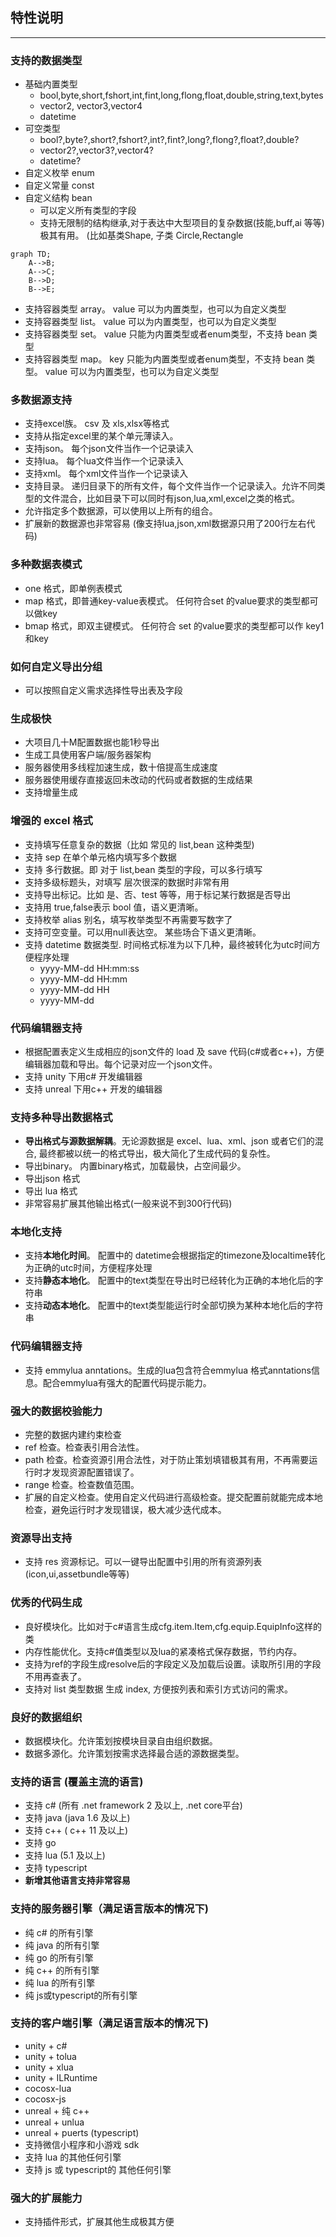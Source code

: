 [//]: # (Author: bug)
[//]: # (Date: 2020-10-18 15:35:26)

## 特性说明
--------------------

### 支持的数据类型
* 基础内置类型
   - bool,byte,short,fshort,int,fint,long,flong,float,double,string,text,bytes
   - vector2, vector3,vector4
   - datetime
* 可空类型
   - bool?,byte?,short?,fshort?,int?,fint?,long?,flong?,float?,double?
   - vector2?,vector3?,vector4?
   - datetime?
* 自定义枚举 enum
* 自定义常量 const
* 自定义结构 bean
   - 可以定义所有类型的字段
   - 支持无限制的结构继承,对于表达中大型项目的复杂数据(技能,buff,ai 等等) 极其有用。 (比如基类Shape, 子类 Circle,Rectangle
```mermaid
graph TD;
    A-->B;
    A-->C;
    B-->D;
    B-->E;
```
* 支持容器类型 array。 value 可以为内置类型，也可以为自定义类型
* 支持容器类型 list。 value 可以为内置类型，也可以为自定义类型	
* 支持容器类型 set。 value 只能为内置类型或者enum类型，不支持 bean 类型
* 支持容器类型 map。 key 只能为内置类型或者enum类型，不支持 bean 类型。 value 可以为内置类型，也可以为自定义类型

### 多数据源支持 
* 支持excel族。 csv 及 xls,xlsx等格式
* 支持从指定excel里的某个单元薄读入。
* 支持json。 每个json文件当作一个记录读入
* 支持lua。 每个lua文件当作一个记录读入
* 支持xml。 每个xml文件当作一个记录读入
* 支持目录。 递归目录下的所有文件，每个文件当作一个记录读入。允许不同类型的文件混合，比如目录下可以同时有json,lua,xml,excel之类的格式。
* 允许指定多个数据源，可以使用以上所有的组合。
* 扩展新的数据源也非常容易 (像支持lua,json,xml数据源只用了200行左右代码)

### 多种数据表模式

* one 格式，即单例表模式
* map 格式，即普通key-value表模式。 任何符合set 的value要求的类型都可以做key
* bmap 格式，即双主键模式。 任何符合 set 的value要求的类型都可以作 key1和key

### 如何自定义导出分组
* 可以按照自定义需求选择性导出表及字段

### 生成极快
* 大项目几十M配置数据也能1秒导出
* 生成工具使用客户端/服务器架构
* 服务器使用多线程加速生成，数十倍提高生成速度
* 服务器使用缓存直接返回未改动的代码或者数据的生成结果
* 支持增量生成

### 增强的 excel 格式
* 支持填写任意复杂的数据（比如 常见的 list,bean 这种类型)
* 支持 sep 在单个单元格内填写多个数据
* 支持 多行数据。即 对于  list,bean 类型的字段，可以多行填写
* 支持多级标题头，对填写 层次很深的数据时非常有用
* 支持导出标记。比如  是、否、test 等等，用于标记某行数据是否导出
* 支持用 true,false表示 bool 值，语义更清晰。
* 支持枚举 alias 别名，填写枚举类型不再需要写数字了
* 支持可空变量。可以用null表达空。 某些场合下语义更清晰。
* 支持 datetime 数据类型. 时间格式标准为以下几种，最终被转化为utc时间方便程序处理
    - yyyy-MM-dd HH:mm:ss
    - yyyy-MM-dd HH:mm
    - yyyy-MM-dd HH
    - yyyy-MM-dd

###  代码编辑器支持
* 根据配置表定义生成相应的json文件的 load 及 save 代码(c#或者c++)，方便编辑器加载和导出。每个记录对应一个json文件。
* 支持 unity 下用c# 开发编辑器
* 支持 unreal 下用c++ 开发的编辑器 

### 支持多种导出数据格式
* **导出格式与源数据解耦**。无论源数据是 excel、lua、xml、json 或者它们的混合, 最终都被以统一的格式导出，极大简化了生成代码的复杂性。
* 导出binary。 内置binary格式，加载最快，占空间最少。
* 导出json 格式
* 导出 lua 格式
* 非常容易扩展其他输出格式(一般来说不到300行代码)

### 本地化支持
* 支持**本地化时间**。 配置中的 datetime会根据指定的timezone及localtime转化为正确的utc时间，方便程序处理
* 支持**静态本地化**。 配置中的text类型在导出时已经转化为正确的本地化后的字符串
* 支持**动态本地化**。 配置中的text类型能运行时全部切换为某种本地化后的字符串

### 代码编辑器支持
  * 支持 emmylua anntations。生成的lua包含符合emmylua 格式anntations信息。配合emmylua有强大的配置代码提示能力。

### 强大的数据校验能力
* 完整的数据内建约束检查
* ref 检查。检查表引用合法性。
* path 检查。检查资源引用合法性，对于防止策划填错极其有用，不再需要运行时才发现资源配置错误了。
* range 检查。检查数值范围。
* 扩展的自定义检查。使用自定义代码进行高级检查。提交配置前就能完成本地检查，避免运行时才发现错误，极大减少迭代成本。

### 资源导出支持  
* 支持 res 资源标记。可以一键导出配置中引用的所有资源列表(icon,ui,assetbundle等等)


### 优秀的代码生成
- 良好模块化。比如对于c#语言生成cfg.item.Item,cfg.equip.EquipInfo这样的类
- 内存性能优化。支持c#值类型以及lua的紧凑格式保存数据，节约内存。
- 支持为ref的字段生成resolve后的字段定义及加载后设置。读取所引用的字段不用再查表了。
- 支持对 list 类型数据 生成 index, 方便按列表和索引方式访问的需求。


### 良好的数据组织 
- 数据模块化。允许策划按模块目录自由组织数据。
- 数据多源化。允许策划按需求选择最合适的源数据类型。

### 支持的语言 (覆盖主流的语言)
* 支持 c# (所有 .net framework 2 及以上, .net core平台)
* 支持 java (java 1.6 及以上)
* 支持 c++ ( c++ 11 及以上)
* 支持 go
* 支持 lua (5.1 及以上)
* 支持 typescript
* **新增其他语言支持非常容易**
 
### 支持的服务器引擎（满足语言版本的情况下)
* 纯 c# 的所有引擎
* 纯 java 的所有引擎
* 纯 go 的所有引擎
* 纯 c++ 的所有引擎
* 纯 lua 的所有引擎
* 纯 js或typescript的所有引擎

### 支持的客户端引擎（满足语言版本的情况下)
* unity + c# 
* unity + tolua
* unity + xlua
* unity + ILRuntime
* cocosx-lua
* cocosx-js
* unreal + 纯 c++
* unreal + unlua
* unreal + puerts (typescript)
* 支持微信小程序和小游戏 sdk
* 支持 lua 的其他任何引擎
* 支持 js 或 typescript的 其他任何引擎
	
### 强大的扩展能力
* 支持插件形式，扩展其他生成极其方便